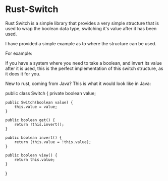 # Rust-Switch
Rust Switch is a simple library that provides a very simple structure that is used to wrap the boolean data type, switching it's value after it has been used.

I have provided a simple example as to where the structure can be used.

For example:

If you have a system where you need to take a boolean, and invert its value after it is used, this is the perfect implementation of this switch structure, as it does it for you.

New to rust, coming from Java? This is what it would look like in Java:

public class Switch {
    private boolean value;

    public Switch(boolean value) {
        this.value = value;
    }

    public boolean get() {
        return !this.invert();
    }

    public boolean invert() {
        return (this.value = !this.value);
    }

    public boolean view() {
        return this.value;
    }
}
